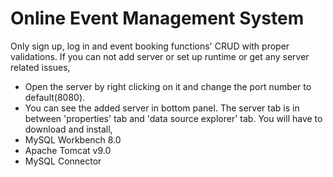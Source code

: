 # Online Event Management System
 Only sign up, log in and event booking functions' CRUD with proper validations.
 If you can not add server or set up runtime or get any server related issues,
  - Open the server by right clicking on it and change the port number to default(8080).
  - You can see the added server in bottom panel. The server tab is in between 'properties' tab and 'data source explorer' tab.
 You will have to download and install,
  - MySQL Workbench 8.0
  - Apache Tomcat v9.0
  - MySQL Connector

